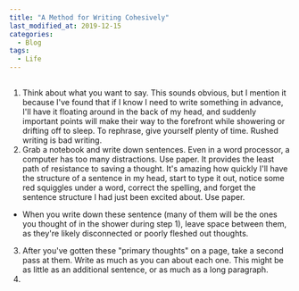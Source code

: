 ```yaml
---
title: "A Method for Writing Cohesively"
last_modified_at: 2019-12-15
categories:
  - Blog
tags:
  - Life
---
```


## 

1. Think about what you want to say. This sounds obvious, but I mention it because I've found that if I know I need to write something in advance, I'll have it floating around in the back of my head, and suddenly important points will make their way to the forefront while showering or drifting off to sleep. To rephrase, give yourself plenty of time. Rushed writing is bad writing.
2. Grab a notebook and write down sentences. Even in a word processor, a computer has too many distractions. Use paper. It provides the least path of resistance to saving a thought. It's amazing how quickly I'll have the structure of a sentence in my head, start to type it out, notice some red squiggles under a word, correct the spelling, and forget the sentence structure I had just been excited about. Use paper.
  * When you write down these sentence (many of them will be the ones you thought of in the shower during step 1), leave space between them, as they're likely disconnected or poorly fleshed out thoughts.
3. After you've gotten these "primary thoughts" on a page, take a second pass at them. Write as much as you can about each one. This might be as little as an additional sentence, or as much as a long paragraph.
4.   
